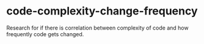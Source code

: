 # code-complexity-change-frequency
Research for if there is correlation between complexity of code and how frequently code gets changed.
